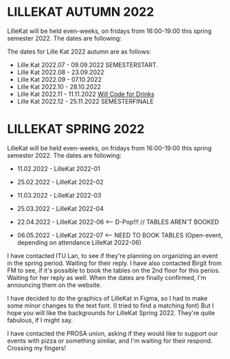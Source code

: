 # LILLEKAT AUTUMN 2022

LilleKat will be held even-weeks, on fridays from 16:00-19:00 this spring semester 2022.
The dates are following:


The dates for Lille Kat 2022 autumn are as follows:
* Lille Kat 2022.07 - 09.09.2022 SEMESTERSTART. 
* Lille Kat 2022.08 - 23.09.2022
* Lille Kat 2022.09 - 07.10.2022
* Lille Kat 2022.10 - 28.10.2022
* Lille Kat 2022.11 - 11.11.2022 [Will Code for Drinks](https://thorehusfeldt.github.io/wcfd/)
* Lille Kat 2022.12 - 25.11.2022 SEMESTERFINALE

# LILLEKAT SPRING 2022

LilleKat will be held even-weeks, on fridays from 16:00-19:00 this spring semester 2022.
The dates are following:

* 11.02.2022 - LilleKat 2022-01
* 25.02.2022 - LilleKat 2022-02
* 11.03.2022 - LilleKat 2022-03
* 25.03.2022 - LilleKat 2022-04

* 22.04.2022 - LilleKat 2022-06 <-- D-Pop!!! // TABLES AREN'T BOOKED
* 06.05.2022 - LilleKat 2022-07 <-- NEED TO BOOK TABLES (Open-event, depending on attendance LilleKat 2022-06)

I have contacted ITU Lan, to see if they're planning on organizing an event in the spring period. Waiting for their reply.
I have also contacted Birgit from FM to see, if it's possible to book the tables on the 2nd floor for this perios. Waiting for her reply as well.
When the dates are finally confirmed, I'm announcing them on the website.

I have decided to do the graphics of LilleKat in Figma, so I had to make some minor changes to the text font. (I tried to find a matching font)
But I hope you will like the backgrounds for LilleKat Spring 2022. They're quite fabulous, if I might say.

I have contacted the PROSA union, asking if they would like to support our events with pizza or something similar, and I'm waiting for their respond. Crossing my fingers!
